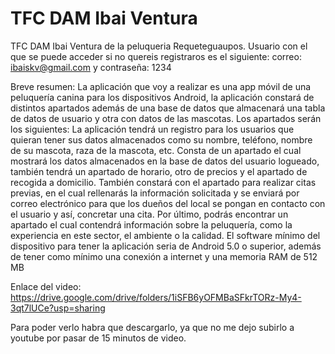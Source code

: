 # TFC DAM Ibai Ventura
 TFC DAM Ibai Ventura de la peluqueria Requeteguaupos.
 Usuario con el que se puede acceder si no quereis registraros es el siguiente: correo: ibaiskv@gmail.com y contraseña: 1234

Breve resumen: La aplicación que voy a realizar es una app móvil de una peluquería canina para los dispositivos Android, la aplicación constará de distintos apartados además de una base de datos que almacenará una tabla de datos de usuario y otra con datos de las mascotas. 
Los apartados serán los siguientes:
La aplicación tendrá un registro para los usuarios que quieran tener sus datos almacenados como su nombre, teléfono, nombre de su mascota, raza de la mascota, etc.
Consta de un apartado el cual mostrará los datos almacenados en la base de datos del usuario logueado, también tendrá un apartado de horario, otro de precios y el apartado de recogida a domicilio.
También constará con el apartado para realizar citas previas, en el cual rellenarás la información solicitada y se enviará por correo electrónico para que los dueños del local se pongan en contacto con el usuario y así, concretar una cita. Por último, podrás encontrar un apartado el cual contendrá información sobre la peluquería, como la experiencia en este sector, el ambiente o la calidad.
El software mínimo del dispositivo para tener la aplicación seria de Android 5.0 o superior, además de tener como mínimo una conexión a internet y una memoria RAM de 512 MB



 Enlace del video:
https://drive.google.com/drive/folders/1iSFB6yOFMBaSFkrTORz-My4-3qt7lUCe?usp=sharing

Para poder verlo habra que descargarlo, ya que no me dejo subirlo a youtube por pasar de 15 minutos de video.

